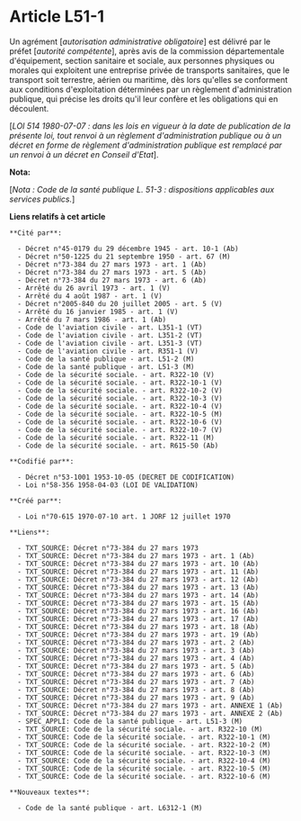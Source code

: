 # Article L51-1

Un agrément [*autorisation administrative obligatoire*] est délivré par le préfet [*autorité compétente*], après avis de la
commission départementale d'équipement, section sanitaire et sociale, aux personnes physiques ou morales qui exploitent une
entreprise privée de transports sanitaires, que le transport soit terrestre, aérien ou maritime, dès lors qu'elles se
conforment aux conditions d'exploitation déterminées par un règlement d'administration publique, qui précise les droits qu'il
leur confère et les obligations qui en découlent.

[*LOI 514 1980-07-07 : dans les lois en vigueur à la date de publication de la présente loi, tout renvoi à un règlement
d'administration publique ou à un décret en forme de règlement d'administration publique est remplacé par un renvoi à un
décret en Conseil d'Etat*].

**Nota:**

[*Nota : Code de la santé publique L. 51-3 : dispositions applicables aux services publics.*]

**Liens relatifs à cet article**

	**Cité par**:

	  - Décret n°45-0179 du 29 décembre 1945 - art. 10-1 (Ab)
	  - Décret n°50-1225 du 21 septembre 1950 - art. 67 (M)
	  - Décret n°73-384 du 27 mars 1973 - art. 1 (Ab)
	  - Décret n°73-384 du 27 mars 1973 - art. 5 (Ab)
	  - Décret n°73-384 du 27 mars 1973 - art. 6 (Ab)
	  - Arrêté du 26 avril 1973 - art. 1 (V)
	  - Arrêté du 4 août 1987 - art. 1 (V)
	  - Décret n°2005-840 du 20 juillet 2005 - art. 5 (V)
	  - Arrêté du 16 janvier 1985 - art. 1 (V)
	  - Arrêté du 7 mars 1986 - art. 1 (Ab)
	  - Code de l'aviation civile - art. L351-1 (VT)
	  - Code de l'aviation civile - art. L351-2 (VT)
	  - Code de l'aviation civile - art. L351-3 (VT)
	  - Code de l'aviation civile - art. R351-1 (V)
	  - Code de la santé publique - art. L51-2 (M)
	  - Code de la santé publique - art. L51-3 (M)
	  - Code de la sécurité sociale. - art. R322-10 (V)
	  - Code de la sécurité sociale. - art. R322-10-1 (V)
	  - Code de la sécurité sociale. - art. R322-10-2 (V)
	  - Code de la sécurité sociale. - art. R322-10-3 (V)
	  - Code de la sécurité sociale. - art. R322-10-4 (V)
	  - Code de la sécurité sociale. - art. R322-10-5 (M)
	  - Code de la sécurité sociale. - art. R322-10-6 (V)
	  - Code de la sécurité sociale. - art. R322-10-7 (V)
	  - Code de la sécurité sociale. - art. R322-11 (M)
	  - Code de la sécurité sociale. - art. R615-50 (Ab)

	**Codifié par**:

	  - Décret n°53-1001 1953-10-05 (DECRET DE CODIFICATION)
	  - Loi n°58-356 1958-04-03 (LOI DE VALIDATION)

	**Créé par**:

	  - Loi n°70-615 1970-07-10 art. 1 JORF 12 juillet 1970

	**Liens**:

	  - TXT_SOURCE: Décret n°73-384 du 27 mars 1973
	  - TXT_SOURCE: Décret n°73-384 du 27 mars 1973 - art. 1 (Ab)
	  - TXT_SOURCE: Décret n°73-384 du 27 mars 1973 - art. 10 (Ab)
	  - TXT_SOURCE: Décret n°73-384 du 27 mars 1973 - art. 11 (Ab)
	  - TXT_SOURCE: Décret n°73-384 du 27 mars 1973 - art. 12 (Ab)
	  - TXT_SOURCE: Décret n°73-384 du 27 mars 1973 - art. 13 (Ab)
	  - TXT_SOURCE: Décret n°73-384 du 27 mars 1973 - art. 14 (Ab)
	  - TXT_SOURCE: Décret n°73-384 du 27 mars 1973 - art. 15 (Ab)
	  - TXT_SOURCE: Décret n°73-384 du 27 mars 1973 - art. 16 (Ab)
	  - TXT_SOURCE: Décret n°73-384 du 27 mars 1973 - art. 17 (Ab)
	  - TXT_SOURCE: Décret n°73-384 du 27 mars 1973 - art. 18 (Ab)
	  - TXT_SOURCE: Décret n°73-384 du 27 mars 1973 - art. 19 (Ab)
	  - TXT_SOURCE: Décret n°73-384 du 27 mars 1973 - art. 2 (Ab)
	  - TXT_SOURCE: Décret n°73-384 du 27 mars 1973 - art. 3 (Ab)
	  - TXT_SOURCE: Décret n°73-384 du 27 mars 1973 - art. 4 (Ab)
	  - TXT_SOURCE: Décret n°73-384 du 27 mars 1973 - art. 5 (Ab)
	  - TXT_SOURCE: Décret n°73-384 du 27 mars 1973 - art. 6 (Ab)
	  - TXT_SOURCE: Décret n°73-384 du 27 mars 1973 - art. 7 (Ab)
	  - TXT_SOURCE: Décret n°73-384 du 27 mars 1973 - art. 8 (Ab)
	  - TXT_SOURCE: Décret n°73-384 du 27 mars 1973 - art. 9 (Ab)
	  - TXT_SOURCE: Décret n°73-384 du 27 mars 1973 - art. ANNEXE 1 (Ab)
	  - TXT_SOURCE: Décret n°73-384 du 27 mars 1973 - art. ANNEXE 2 (Ab)
	  - SPEC_APPLI: Code de la santé publique - art. L51-3 (M)
	  - TXT_SOURCE: Code de la sécurité sociale. - art. R322-10 (M)
	  - TXT_SOURCE: Code de la sécurité sociale. - art. R322-10-1 (M)
	  - TXT_SOURCE: Code de la sécurité sociale. - art. R322-10-2 (M)
	  - TXT_SOURCE: Code de la sécurité sociale. - art. R322-10-3 (M)
	  - TXT_SOURCE: Code de la sécurité sociale. - art. R322-10-4 (M)
	  - TXT_SOURCE: Code de la sécurité sociale. - art. R322-10-5 (M)
	  - TXT_SOURCE: Code de la sécurité sociale. - art. R322-10-6 (M)

	**Nouveaux textes**:

	  - Code de la santé publique - art. L6312-1 (M)
